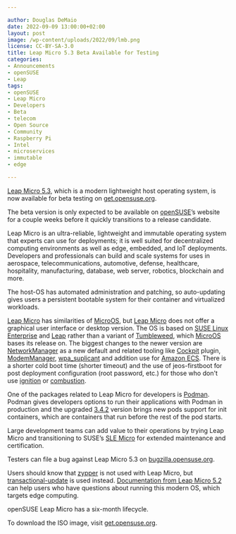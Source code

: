 ```yaml
---

author: Douglas DeMaio
date: 2022-09-09 13:00:00+02:00
layout: post
image: /wp-content/uploads/2022/09/lmb.png
license: CC-BY-SA-3.0
title: Leap Micro 5.3 Beta Available for Testing 
categories:
- Announcements
- openSUSE
- Leap
tags:
- openSUSE
- Leap Micro
- Developers
- Beta
- telecom
- Open Source
- Community
- Raspberry Pi
- Intel
- microservices
- immutable
- edge

---
```


[Leap Micro 5.3](https://code.opensuse.org/leap/features/roadmap/Micro%205.2), which is a modern lightweight host operating system, is now available for beta testing on [get.opensuse.org](https://get.opensuse.org).

The beta version is only expected to be available on [openSUSE](https://www.opensuse.org/)’s website for a couple weeks before it quickly transitions to a release candidate. 

Leap Micro is an ultra-reliable, lightweight and immutable operating system that experts can use for deployments; it is well suited for decentralized computing environments as well as edge, embedded, and IoT deployments. Developers and professionals can build and scale systems for uses in aerospace, telecommunications, automotive, defense, healthcare, hospitality, manufacturing, database, web server, robotics, blockchain and more. 

The host-OS has automated administration and patching, so auto-updating gives users a persistent bootable system for their container and virtualized workloads.

[Leap Micro](https://get.opensuse.org/leapmicro/5.3/) has similarities of [MicroOS](https://get.opensuse.org/microos/), but [Leap Micro](https://get.opensuse.org/leapmicro/5.3/) does not offer a graphical user interface or desktop version. The OS is based on [SUSE Linux Enterprise](https://www.suse.com/products/server/) and [Leap](https://get.opensuse.org/leap) rather than a variant of [Tumbleweed](https://get.opensuse.org/tumbleweed/), which [MicroOS](https://microos.opensuse.org/) bases its release on. The biggest changes to the newer version are [NetworkManager](https://networkmanager.dev/) as a new default and related tooling like [Cockpit](https://cockpit-project.org/) plugin, [ModemManager](https://www.freedesktop.org/wiki/Software/ModemManager/), [wpa_suplicant](https://w1.fi/wpa_supplicant/) and addition use for [Amazon ECS](https://aws.amazon.com/ecs/). There is a shorter cold boot time (shorter timeout) and the use of jeos-firstboot for post deployment configuration (root password, etc.) for those who don't use [ignition](https://en.opensuse.org/Portal:MicroOS/Ignition) or [combustion](https://en.opensuse.org/Portal:MicroOS/Combustion).

One of the packages related to Leap Micro for developers is [Podman](https://github.com/containers/podman/blob/main/RELEASE_NOTES.md#342). Podman gives developers options to run their applications with Podman in production and the upgraded [3.4.2](https://github.com/containers/podman/blob/main/RELEASE_NOTES.md#342) version brings new pods support for init containers, which are containers that run before the rest of the pod starts. 


Large development teams can add value to their operations by trying Leap Micro and transitioning to SUSE’s [SLE Micro](https://www.suse.com/download/sle-micro/) for extended maintenance and certification.

Testers can file a bug against Leap Micro 5.3 on [bugzilla.opensuse.org](https://bugzilla.opensuse.org/). 

Users should know that [zypper](https://en.opensuse.org/SDB:Zypper_usage) is not used with Leap Micro, but [transactional-update](https://opensuse.github.io/openSUSE-docs-revamped-temp/microos_getting_started/#transcational-update-default) is used instead. [Documentation from Leap Micro 5.2](https://doc.opensuse.org/release-notes/x86_64/openSUSE/LeapMicro/5.2/) can help users who have questions about running this modern OS, which targets edge computing.

openSUSE Leap Micro has a six-month lifecycle.

To download the ISO image, visit [get.opensuse.org](https://get.opensuse.org).

<meta name="openSUSE, Leap Micro, Developers, containers, Open Source, raspberry pi, edge, embedded, servers" content="HTML,CSS,XML,JavaScript">
